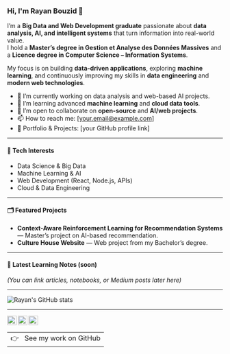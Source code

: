 ### Hi, I'm Rayan Bouzid 👋

I’m a **Big Data and Web Development graduate** passionate about **data analysis, AI, and intelligent systems** that turn information into real-world value.  
I hold a **Master’s degree in Gestion et Analyse des Données Massives** and a **Licence degree in Computer Science – Information Systems**.  

My focus is on building **data-driven applications**, exploring **machine learning**, and continuously improving my skills in **data engineering** and **modern web technologies**.

- 🔭 I’m currently working on data analysis and web-based AI projects.  
- 🌱 I’m learning advanced **machine learning** and **cloud data tools**.  
- 👯 I’m open to collaborate on **open-source** and **AI/web projects**.  
- 📫 How to reach me: [your.email@example.com]  
- 💬 Portfolio & Projects: [your GitHub profile link]  

---

#### 🧠 Tech Interests
- Data Science & Big Data  
- Machine Learning & AI  
- Web Development (React, Node.js, APIs)  
- Cloud & Data Engineering  

---

#### 🗂 Featured Projects
<!-- Add your top repos here later -->
- **Context-Aware Reinforcement Learning for Recommendation Systems** — Master’s project on AI-based recommendation.  
- **Culture House Website** — Web project from my Bachelor’s degree.

---

#### 🧾 Latest Learning Notes (soon)
*(You can link articles, notebooks, or Medium posts later here)*

---

![Rayan's GitHub stats](https://github-readme-stats.vercel.app/api?username=YOUR_GITHUB_USERNAME&theme=tokyonight&show_icons=true)

---

<a href="https://www.linkedin.com/in/YOUR-LINKEDIN">
  <img align="left" alt="Rayan Bouzid | LinkedIn" width="22px" src="https://cdn.jsdelivr.net/npm/simple-icons@v3/icons/linkedin.svg" />
</a>
<a href="https://github.com/YOUR_GITHUB_USERNAME">
  <img align="left" alt="Rayan Bouzid | GitHub" width="22px" src="https://cdn.jsdelivr.net/npm/simple-icons@v3/icons/github.svg" />
</a>
<a href="https://medium.com/@YOUR_MEDIUM_HANDLE">
  <img align="left" alt="Rayan Bouzid | Medium" width="22px" src="https://cdn.jsdelivr.net/npm/simple-icons@3.0.1/icons/medium.svg" />
</a>

<br />

<a href="https://github.com/YOUR_GITHUB_USERNAME">
  <table align="right">
      <tr>
          <td>
            👉 &nbsp;&nbsp;See my work on GitHub
          </td>
      </tr>
  </table>
</a>
